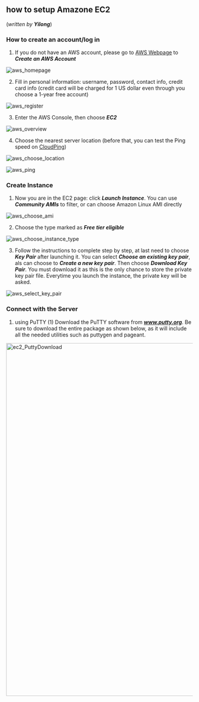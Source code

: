 ## how to setup Amazone EC2 
(_written by **Yilong**_)  
### How to create an account/log in

1. If you do not have an AWS account, please go to <a href="https://aws.amazon.com">AWS Webpage</a> to <b><i>Create an AWS Account</i></b>

![aws_homepage](https://user-images.githubusercontent.com/41296962/59551931-f27cd880-8f4e-11e9-981d-eb7b8eaaec76.png)

2. Fill in personal information: username, password, contact info, credit card info (credit card will be charged for 1 US dollar even through you choose a 1-year free account)

![aws_register](https://user-images.githubusercontent.com/41296962/59552124-ea259d00-8f50-11e9-9267-ab63c858ccca.png)

3. Enter the AWS Console, then choose <b><i>EC2</i></b>

![aws_overview](https://user-images.githubusercontent.com/41296962/59552150-2a851b00-8f51-11e9-8dfa-57569334df46.png)

4. Choose the nearest server location (before that, you can test the Ping speed on <a href="https://www.cloudping.info/">CloudPing</a>)

![aws_choose_location](https://user-images.githubusercontent.com/41296962/59552168-746e0100-8f51-11e9-9d7f-8cf87c791363.png)

![aws_ping](https://user-images.githubusercontent.com/41296962/59552173-7f289600-8f51-11e9-85ac-6c8c7c8cc4d5.png)

### Create Instance

1. Now you are in the EC2 page: click <b><i>Launch Instance</i></b>. You can use <b><i>Community AMIs</i></b> to filter, or can choose Amazon Linux AMI directly

![aws_choose_ami](https://user-images.githubusercontent.com/41296962/59552232-5b198480-8f52-11e9-963f-02d376d68e85.png)

2. Choose the type marked as <b><i>Free tier eligible</i></b>

![aws_choose_instance_type](https://user-images.githubusercontent.com/41296962/59552255-8e5c1380-8f52-11e9-9876-ad938def593b.png)

3. Follow the instructions to complete step by step, at last need to choose <b><i>Key Pair</i></b> after launching it. You can select <b><i>Choose an existing key pair</i></b>, als can choose to <b><i>Create a new key pair</i></b>. Then choose <b><i>Download Key Pair</i></b>.
You must download it as this is the only chance to store the private key pair file. Everytime you launch the instance, the private key will be asked.

![aws_select_key_pair](https://user-images.githubusercontent.com/41296962/59552347-aed89d80-8f53-11e9-8ee0-54374dacf9e9.png)

### Connect with the Server

1. using PuTTY
(1) Download the PuTTY software from <b><i><a href="https://www.putty.org/">www.putty.org</a></i></b>. Be sure to download the entire package as shown below, as it will include all the needed utilities such as puttygen and pageant.
<img width="950" alt="ec2_PuttyDownload" src="https://user-images.githubusercontent.com/41296962/60362758-bb2b1480-99af-11e9-9c32-fe8871e14415.png">
